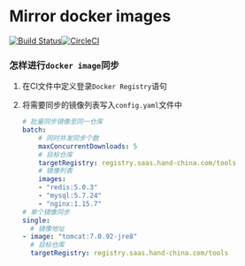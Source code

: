 # Mirror docker images

[![Build Status](https://travis-ci.com/TimeBye/mirror-docker-image.svg?branch=mirror)](https://travis-ci.com/TimeBye/mirror-docker-image)[![CircleCI](https://circleci.com/gh/TimeBye/mirror-docker-image.svg?style=svg)](https://circleci.com/gh/TimeBye/mirror-docker-image)


### 怎样进行`docker image`同步

1. 在CI文件中定义登录`Docker Registry`语句
2. 将需要同步的镜像列表写入`config.yaml`文件中

    ```yaml
    # 批量同步镜像至同一仓库
    batch:
        # 同时并发同步个数
        maxConcurrentDownloads: 5
        # 目标仓库
        targetRegistry: registry.saas.hand-china.com/tools
        # 镜像列表
        images:
        - "redis:5.0.3"
        - "mysql:5.7.24"
        - "nginx:1.15.7"
    # 单个镜像同步
    single:
      # 镜像地址
    - image: "tomcat:7.0.92-jre8"
      # 目标仓库
      targetRegistry: registry.saas.hand-china.com/tools
    ```